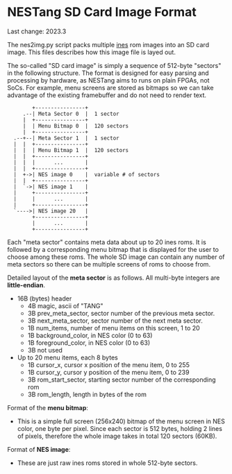
# NESTang SD Card Image Format

Last change: 2023.3

The nes2img.py script packs multiple [ines](https://www.nesdev.org/wiki/INES) rom images into 
an SD card image. This files describes how this image file is layed out.

The so-called "SD card image" is simply a sequence of 512-byte "sectors" in the following
structure. The format is designed for easy parsing and processing by hardware, as NESTang aims
to runs on plain FPGAs, not SoCs. For example, menu screens are stored as bitmaps so we
can take advantage of the existing framebuffer and do not need to render text.

```
        +----------------+
     .--| Meta Sector 0  |  1 sector
     |  +----------------+
     |  | Menu Bitmap 0  |  120 sectors
     |  +----------------+
  .--+--| Meta Sector 1  |  1 sector
  |  |  +----------------+
  |  |  | Menu Bitmap 1  |  120 sectors
  |  |  +----------------+
  |  |  |      ...       |
  |  |  +----------------+
  |  +->| NES image 0    |  variable # of sectors
  |  |  +----------------+
  |  `->| NES image 1    |
  |     +----------------+
  |     |      ...       |
  |     +----------------+
  `---->| NES image 20   |
        +----------------+
        |      ...       |
        +----------------+
```

Each "meta sector" contains meta data about up to 20 ines roms. It is followed by a corresponding
menu bitmap that is displayed for the user to choose among these roms. The whole SD image can
contain any number of meta sectors so there can be multiple screens of roms to choose from.

Detailed layout of the **meta sector** is as follows. All multi-byte integers are **little-endian**.

* 16B (bytes) header
    * 4B magic, ascii of "TANG"
    * 3B prev_meta_sector, sector number of the previous meta sector.
    * 3B next_meta_sector, sector number of the next meta sector.
    * 1B num_items, number of menu items on this screen, 1 to 20
    * 1B background_color, in NES color (0 to 63)
    * 1B foreground_color, in NES color (0 to 63)
    * 3B not used
* Up to 20 menu items, each 8 bytes
    * 1B cursor_x, cursor x position of the menu item, 0 to 255
    * 1B cursor_y, cursor y position of the menu item, 0 to 239
    * 3B rom_start_sector, starting sector number of the corresponding rom
    * 3B rom_length, length in bytes of the rom

Format of the **menu bitmap**:

* This is a simple full screen (256x240) bitmap of the menu screen in NES color, one byte per pixel.
  Since each sector is 512 bytes, holding 2 lines of pixels, therefore the whole image takes in total
  120 sectors (60KB).

Format of **NES image**:

* These are just raw ines roms stored in whole 512-byte sectors.

